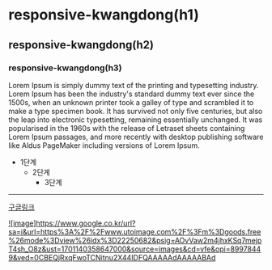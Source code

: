 # responsive-kwangdong(h1)
## responsive-kwangdong(h2)
### responsive-kwangdong(h3)

Lorem Ipsum is simply dummy text of the printing and typesetting industry. Lorem Ipsum has been the industry's standard dummy text ever since the 1500s, when an unknown printer took a galley of type and scrambled it to make a type specimen book. It has survived not only five centuries, but also the leap into electronic typesetting, remaining essentially unchanged. It was popularised in the 1960s with the release of Letraset sheets containing Lorem Ipsum passages, and more recently with desktop publishing software like Aldus PageMaker including versions of Lorem Ipsum.

* 1단계
  * 2단계
    * 3단계

***

[구글링크](https://www.google.com)

[![image]](https://www.google.co.kr/url?sa=i&url=https%3A%2F%2Fwww.utoimage.com%2F%3Fm%3Dgoods.free%26mode%3Dview%26idx%3D22250682&psig=AOvVaw2m4jhxKSq7mejpT4sh_O8z&ust=1701140358647000&source=images&cd=vfe&opi=89978449&ved=0CBEQjRxqFwoTCNitnu2X44IDFQAAAAAdAAAAABAd)https://www.google.co.kr/url?sa=i&url=https%3A%2F%2Fwww.utoimage.com%2F%3Fm%3Dgoods.free%26mode%3Dview%26idx%3D22250682&psig=AOvVaw2m4jhxKSq7mejpT4sh_O8z&ust=1701140358647000&source=images&cd=vfe&opi=89978449&ved=0CBEQjRxqFwoTCNitnu2X44IDFQAAAAAdAAAAABAd
